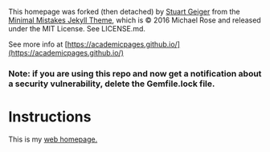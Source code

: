 This homepage was forked (then detached) by [Stuart Geiger](https://github.com/staeiou) from the [Minimal Mistakes Jekyll Theme](https://mmistakes.github.io/minimal-mistakes/), which is © 2016 Michael Rose and released under the MIT License. See LICENSE.md. 

See more info at [https://academicpages.github.io/](https://academicpages.github.io/)

### Note: if you are using this repo and now get a notification about a security vulnerability, delete the Gemfile.lock file. 

# Instructions

This is my [web homepage.](https://Bowie375.github.io)
